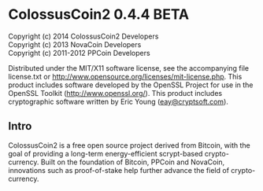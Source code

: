<h1>ColossusCoin2 0.4.4 BETA</h1>

Copyright (c) 2014 ColossusCoin2 Developers <br />
Copyright (c) 2013 NovaCoin Developers <br />
Copyright (c) 2011-2012 PPCoin Developers <br />

Distributed under the MIT/X11 software license, see the accompanying
file license.txt or http://www.opensource.org/licenses/mit-license.php.
This product includes software developed by the OpenSSL Project for use in
the OpenSSL Toolkit (http://www.openssl.org/).  This product includes
cryptographic software written by Eric Young (eay@cryptsoft.com).


Intro
-----
ColossusCoin2 is a free open source project derived from Bitcoin, with
the goal of providing a long-term energy-efficient scrypt-based crypto-currency.
Built on the foundation of Bitcoin, PPCoin and NovaCoin, innovations such as proof-of-stake
help further advance the field of crypto-currency.


